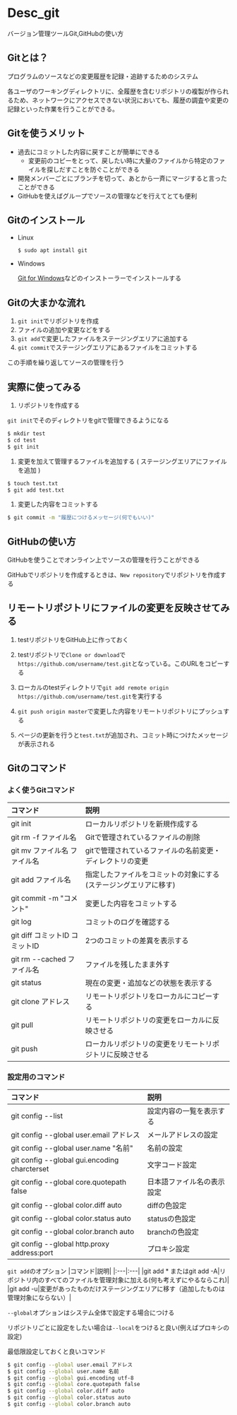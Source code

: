 # Desc_git
バージョン管理ツールGit,GitHubの使い方

## Gitとは？
プログラムのソースなどの変更履歴を記録・追跡するためのシステム

各ユーザのワーキングディレクトリに、全履歴を含むリポジトリの複製が作られるため、ネットワークにアクセスできない状況においても、履歴の調査や変更の記録といった作業を行うことができる。

## Gitを使うメリット
- 過去にコミットした内容に戻すことが簡単にできる
  - 変更前のコピーをとって、戻したい時に大量のファイルから特定のファイルを探しだすことを防ぐことができる
- 開発メンバーごとにブランチを切って、あとから一斉にマージすると言ったことができる
- GitHubを使えばグループでソースの管理などを行えてとても便利

## Gitのインストール
- Linux

  ```
  $ sudo apt install git
  ```

- Windows

  [Git for Windows](https://gitforwindows.org/)などのインストーラーでインストールする

## Gitの大まかな流れ
1. `git init`でリポジトリを作成
1. ファイルの追加や変更などをする
1. `git add`で変更したファイルをステージングエリアに追加する
1. `git commit`でステージングエリアにあるファイルをコミットする

この手順を繰り返してソースの管理を行う

## 実際に使ってみる
1. リポジトリを作成する

  `git init`でそのディレクトリをgitで管理できるようになる
  ```bash
  $ mkdir test
  $ cd test
  $ git init
  ```

1. 変更を加えて管理するファイルを追加する ( ステージングエリアにファイルを追加 )

  ```bash
  $ touch test.txt
  $ git add test.txt
  ```

1. 変更した内容をコミットする

  ```bash
  $ git commit -m "履歴につけるメッセージ(何でもいい)"
  ```

## GitHubの使い方
GitHubを使うことでオンライン上でソースの管理を行うことができる

GitHubでリポジトリを作成するときは、`New repository`でリポジトリを作成する

## リモートリポジトリにファイルの変更を反映させてみる
1. testリポジトリをGitHub上に作っておく

1. testリポジトリで`Clone or download`で`https://github.com/username/test.git`となっている。このURLをコピーする

1. ローカルのtestディレクトリで`git add remote origin https://github.com/username/test.git`を実行する

1. `git push origin master`で変更した内容をリモートリポジトリにプッシュする

1. ページの更新を行うと`test.txt`が追加され、コミット時につけたメッセージが表示される

## Gitのコマンド
### よく使うGitコマンド

|コマンド|説明|
|:---|:---|
|git init|ローカルリポジトリを新規作成する|
|git rm -f ファイル名|Gitで管理されているファイルの削除|
|git mv ファイル名 ファイル名|gitで管理されているファイルの名前変更・ディレクトリの変更|
|git add ファイル名|指定したファイルをコミットの対象にする(ステージングエリアに移す)|
|git commit -m "コメント"|変更した内容をコミットする|
|git log|コミットのログを確認する|
|git diff コミットID コミットID|2つのコミットの差異を表示する|
|git rm --cached ファイル名|ファイルを残したまま外す|
|git status|現在の変更・追加などの状態を表示する|
|git clone アドレス|リモートリポジトリをローカルにコピーする|
|git pull|リモートリポジトリの変更をローカルに反映させる|
|git push|ローカルリポジトリの変更をリモートリポジトリに反映させる|


### 設定用のコマンド
|コマンド|説明|
|:---|:---|
|git config --list|設定内容の一覧を表示する|
|git config --global user.email アドレス|メールアドレスの設定|
|git config --global user.name "名前"|名前の設定|
|git config --global gui.encoding charcterset|文字コード設定|
|git config --global core.quotepath false|日本語ファイル名の表示設定|
|git config --global color.diff auto|diffの色設定|
|git config --global color.status auto|statusの色設定|
|git config --global color.branch auto|branchの色設定|
|git config --global http.proxy address:port|プロキシ設定|

`git add`のオプション
|コマンド|説明|
|:---|:---|
|git add * またはgit add -A|リポジトリ内のすべてのファイルを管理対象に加える(何も考えずにやるならこれ)|
|git add -u|変更があったものだけステージングエリアに移す（追加したものは管理対象にならない）|

`--global`オプションはシステム全体で設定する場合につける

リポジトリごとに設定をしたい場合は`--local`をつけると良い(例えばプロキシの設定)

最低限設定しておくと良いコマンド
```bash
$ git config --global user.email アドレス
$ git config --global user.name 名前
$ git config --global gui.encoding utf-8
$ git config --global core.quotepath false
$ git config --global color.diff auto
$ git config --global color.status auto
$ git config --global color.branch auto
```
